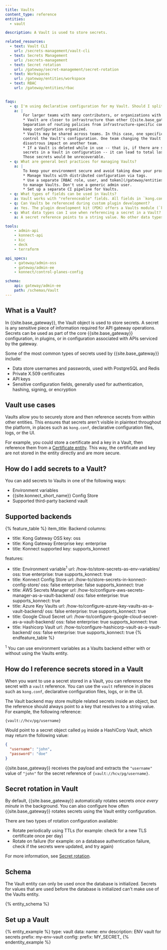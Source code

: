 ```yaml
---
title: Vaults
content_type: reference
entities:
  - vault

description: A Vault is used to store secrets.

related_resources:
  - text: Vault CLI
    url: /secrets-management/vault-cli
  - text: Secrets Management
    url: /secrets-management
  - text: Secret rotation
    url: /gateway/secret-management/secret-rotation
  - text: Workspaces 
    url: /gateway/entities/workspace 
  - text: RBAC 
    url: /gateway/entities/rbac
  

faqs:
  - q: I'm using declarative configuration for my Vault. Should I split my Vault configuration?
    a: |
        For larger teams with many contributors, or organizations with multiple teams, we recommend splitting Vault configuration and managing it separately. We recommend splitting the configuration for the following reasons:
        * Vault are closer to infrastructure than other {{site.base_gateway}} configurations.
        Separation of routing policies from infrastructure-specific configurations helps
        keep configuration organized.
        * Vaults may be shared across teams. In this case, one specific team shouldn't
        control the Vault's configuration. One team changing the Vault a can have
        disastrous impact on another team.
        * If a Vault is deleted while in use -- that is, if there are still references to
        secrets in a Vault in configuration -- it can lead to total loss of proxy capabilities.
        Those secrets would be unrecoverable.
  - q: What are general best practices for managing Vaults?
    a: |
        To keep your environment secure and avoid taking down your proxies by accident, make sure to:
        * Manage Vaults with distributed configuration via tags.
        * Use a separate [RBAC role, user, and token](/gateway/entities/rbac/)
        to manage Vaults. Don't use a generic admin user.
        * Set up a separate CI pipeline for Vaults.
  - q: What types of fields can be used in Vaults?
    a: Vault works with "referenceable" fields. All fields in `kong.conf` are referenceable and some fields within entities (ex. plugins, certificates) are also. Refer to the appropriate entity documentation to learn more.
  - q: Can Vaults be referenced during custom plugin development?
    a: Yes. The plugin development kit (PDK) offers a Vaults module (`kong.vault`) that can be used to resolve, parse, and verify Vault references.
  - q: What data types can I use when referencing a secret in a Vault?
    a: A secret reference points to a string value. No other data types are currently supported.

tools:
    - admin-api
    - konnect-api
    - kic
    - deck
    - terraform

api_specs:
    - gateway/admin-oss
    - gateway/admin-ee
    - konnect/control-planes-config

schema:
    api: gateway/admin-ee
    path: /schemas/Vault
---
```


## What is a Vault?
In {{site.base_gateway}}, the Vault object is used to store secrets. A secret is any sensitive piece of information required for API gateway
operations. Secrets can be used as part of the core {{site.base_gateway}} configuration, in plugins, or in configuration associated
with APIs serviced by the gateway.

Some of the most common types of secrets used by {{site.base_gateway}} include:

* Data store usernames and passwords, used with PostgreSQL and Redis
* Private X.509 certificates
* API keys
* Sensitive configuration fields, generally used for authentication, hashing, signing, or encryption

## Vault use cases

Vaults allow you to securely store and then reference secrets from within other entities. This ensures that secrets aren't visible in plaintext throughout the platform, in places such as `kong.conf`,
declarative configuration files, logs, or the UI.

For example, you could store a certificate and a key in a Vault, then reference them from a [Certificate entity](/gateway/entities/certificate/). This way, the certificate and key are not stored in the entity directly and are more secure.

## How do I add secrets to a Vault?

You can add secrets to Vaults in one of the following ways: 
* Environment variables
* {{site.konnect_short_name}} Config Store
* Supported third-party backend vault

## Supported backends

{% feature_table %}
item_title: Backend
columns:
  - title: Kong Gateway OSS
    key: oss
  - title: Kong Gateway Enterprise
    key: enterprise
  - title: Konnect supported
    key: supports_konnect

features:
  - title: Environment variable<sup>1</sup>
    url: /how-to/store-secrets-as-env-variables/
    oss: true
    enterprise: true
    supports_konnect: true
  - title: Konnect Config Store
    url: /how-to/store-secrets-in-konnect-config-store/
    oss: false
    enterprise: false
    supports_konnect: true
  - title: AWS Secrets Manager
    url: /how-to/configure-aws-secrets-manager-as-a-vault-backend/
    oss: false
    enterprise: true
    supports_konnect: true
  - title: Azure Key Vaults
    url: /how-to/configure-azure-key-vaults-as-a-vault-backend/
    oss: false
    enterprise: true
    supports_konnect: true
  - title: Google Cloud Secret
    url: /how-to/configure-google-cloud-secret-as-a-vault-backend/
    oss: false
    enterprise: true
    supports_konnect: true
  - title: Hashicorp Vault
    url: /how-to/configure-hashicorp-vault-as-a-vault-backend/
    oss: false
    enterprise: true
    supports_konnect: true
{% endfeature_table %}

<sup>1</sup> You can use environment variables as a Vaults backend either with or without using the Vaults entity.

## How do I reference secrets stored in a Vault

When you want to use a secret stored in a Vault, you can reference the secret with a `vault` reference. You can use the `vault` reference in places such as `kong.conf`, declarative configuration files, logs, or in the UI.

The Vault backend may store multiple related secrets inside an object, but the reference
should always point to a key that resolves to a string value. For example, the following reference:

```
{vault://hcv/pg/username}
```

Would point to a secret object called `pg` inside a HashiCorp Vault, which may return the following value:

```json
{
  "username": "john",
  "password": "doe"
}
```

<!-- vale off -->
{{site.base_gateway}} receives the payload and extracts the `"username"` value of `"john"` for the secret reference of
`{vault://hcv/pg/username}`.
<!-- vale on -->

## Secret rotation in Vault

By default, {{site.base_gateway}} automatically rotates secrets *once every minute* in the background. You can also configure how often {{site.base_gateway}} rotates secrets using the Vault entity configuration. 

There are two types of rotation configuration available: 
* Rotate periodically using TTLs (for example: check for a new TLS certificate once per day)
* Rotate on failure (for example: on a database authentication failure, check if the secrets were updated, and try again)

For more information, see [Secret rotation](/gateway/secrets-management/secret-rotation/).

## Schema

The Vault entity can only be used once the database is initialized. Secrets for values that are used before the database is initialized can’t make use of the Vaults entity.

{% entity_schema %}

## Set up a Vault

{% entity_example %}
type: vault
data:
  name: env
  description: ENV vault for secrets
  prefix: my-env-vault
  config:
    prefix: MY_SECRET_
{% endentity_example %}




